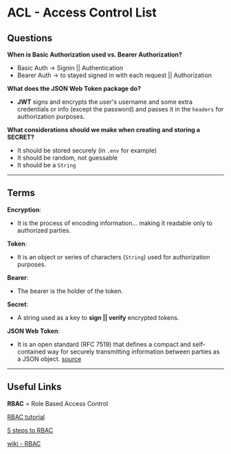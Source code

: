# ACL - Access Control List

## Questions

**When is Basic Authorization used vs. Bearer Authorization?**
- Basic Auth &rarr; Signin \|\| Authentication
- Bearer Auth &rarr; to stayed signed in with each request \|\| Authorization

**What does the JSON Web Token package do?**
- **JWT** signs and encrypts the user's username and some extra credentials or info (except the password) and passes it in the `headers` for authorization purposes.

**What considerations should we make when creating and storing a SECRET?**
- It should be stored securely (in `.env` for example)
- It should be random, not guessable
- It should be a `String`

---

## Terms

**Encryption**: 
- It is the process of encoding information... making it readable only to authorized parties.

**Token**:
- It is an object or series of characters (`String`) used for authorization purposes.

**Bearer**:
- The bearer is the holder of the token.

**Secret**:
- A string used as a key to **sign || verify** encrypted tokens. 

**JSON Web Token**:
- It is an open standard (RFC 7519) that defines a compact and self-contained way for securely transmitting information between parties as a JSON object. [source](https://jwt.io/introduction)

---

## Useful Links

**RBAC** = Role Based Access Control

[RBAC tutorial](https://www.youtube.com/watch?v=C4NP8Eon3cA)

[5 steps to RBAC](https://www.csoonline.com/article/3060780/5-steps-to-simple-role-based-access-control.html)

[wiki - RBAC](https://en.wikipedia.org/wiki/Role-based_access_control)


